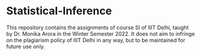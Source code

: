 # Statistical-Inference
This repository contains the assignments of course SI of IIIT Delhi, taught by Dr. Monika Arora in the Winter Semester 2022. It does not aim to infringe on the plagiarism policy of IIIT Delhi in any way, but to be maintained for future use only.
